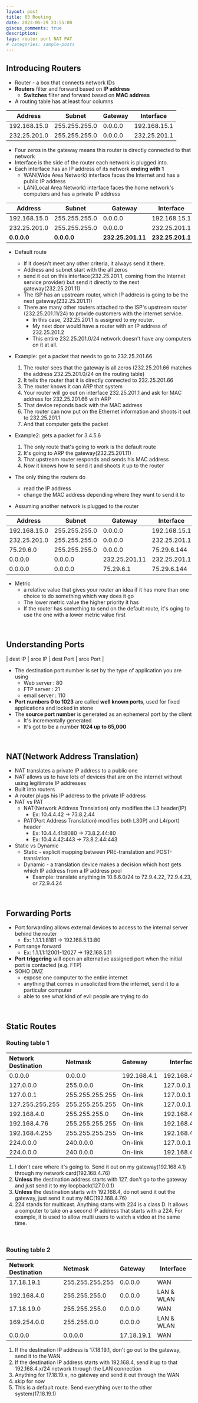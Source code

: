 ```yaml
---
layout: post
title: 03 Routing
date: 2023-05-29 23:55:00
giscus_comments: true
description: 
tags: router port NAT PAT
# categories: sample-posts
---
```



## Introducing Routers

* Router - a box that connects network IDs
* **Routers** filter and forward based on **IP address**
  * **Switches** filter and forward based on **MAC address**
* A routing table has at least four columns

| Address     | Subnet      | Gateway     | Interface   |
| ----------- | ----------- | ----------- | ----------- |
|192.168.15.0 |255.255.255.0| 0.0.0.0     |192.168.15.1 |
|232.25.201.0 |255.255.255.0| 0.0.0.0     |232.25.201.1 |

* Four zeros in the gateway means this router is directly connected to that network
* Interface is the side of the router each network is plugged into. 
* Each interface has an IP address of its network **ending with 1**
  * WAN(Wide Area Network) interface faces the Internet and has a public IP address 
  * LAN(Local Area Network) interface faces the home network's computers and has a private IP address

| Address     | Subnet      | Gateway     | Interface   |
| ----------- | ----------- | ----------- | ----------- |
|192.168.15.0 |255.255.255.0| 0.0.0.0     |192.168.15.1 |
|232.25.201.0 |255.255.255.0| 0.0.0.0     |232.25.201.1 |
|**0.0.0.0**  |**0.0.0.0**  |**232.25.201.11**|**232.25.201.1**|

* Default route
  * If it doesn't meet any other criteria, it always send it there.
  * Address and subnet start with the all zeros
  * send it out on this interface(232.25.201.1, coming from the Internet service provider) but send it directly to the next gateway(232.25.201.11)
  * The ISP has an upstream router, which IP address is going to be the next gateway(232.25.201.11)
  * There are many other routers attached to the ISP's upstream router (232.25.201.11/24) to provide customers with the internet service. 
    * In this case, 232.25.201.1 is assigned to my router.
    * My next door would have a router with an IP address of 232.25.201.2
    * This entire 232.25.201.0/24 network doesn't have any computers on it at all.
  
* Example: get a packet that needs to go to 232.25.201.66
  1. The router sees that the gateway is all zeros (232.25.201.66 matches the address 232.25.201.0/24 on the routing table)
  2. It tells the router that it is directly connected to 232.25.201.66
  3. The router knows it can ARP that system
  4. Your router will go out on interface 232.25.201.1 and ask for MAC address for 232.25.201.66 with ARP
  5. That device reponds back with the MAC address
  6. The router can now put on the Ethernet information and shoots it out to 232.25.201.1
  7. And that computer gets the packet
* Example2: gets a packet for 3.4.5.6
  1. The only route that's going to work is the default route
  2. It's going to ARP the gateway(232.25.201.11)
  3. That upstream router responds and sends his MAC address
  4. Now it knows how to send it and shoots it up to the router

* The only thing the routers do
  * read the IP address
  * change the MAC address depending where they want to send it to

* Assuming another network is plugged to the router

| Address     | Subnet      | Gateway     | Interface   | Metric      |
| ----------- | ----------- | ----------- | ----------- | ----------- |
|192.168.15.0 |255.255.255.0| 0.0.0.0     |192.168.15.1 |100          |
|232.25.201.0 |255.255.255.0| 0.0.0.0     |232.25.201.1 |100          |
|75.29.6.0    |255.255.255.0| 0.0.0.0     |75.29.6.144  |100          |
|0.0.0.0      |0.0.0.0      |232.25.201.11|232.25.201.1 |10           |
|0.0.0.0      |0.0.0.0      |75.29.6.1    |75.29.6.144  |11           |

* Metric
  * a relative value that gives your router an idea if it has more than one choice to do something which way does it go
  * The lower metric value the higher priority it has
  * If the router has something to send on the default route, it's oging to use the one with a lower metric value first

<br>

## Understanding Ports

| dest IP  | srce IP    | dest Port   | srce Port   |

* The destination port number is set by the type of application you are using
  * Web server : 80
  * FTP server : 21
  * email server : 110 
* **Port numbers 0 to 1023** are called **well known ports**, used for fixed applications and locked in stone
* The **source port number** is generated as an ephemeral port by the client
  * It's incrementally generated
  * It's got to be a number **1024 up to 65,000**

<br>

## NAT(Network Address Translation)

* NAT translates a private IP address to a public one
* NAT allows us to have lots of devices that are on the internet without using legitimate IP addresses
* Built into routers
* A router plugs his IP address to the private IP address
* NAT vs PAT
  * NAT(Network Address Translation) only modifies the L3 header(IP)
    * Ex: 10.4.4.42 -> 73.8.2.44
  * PAT(Port Address Translation) modifies both L3(IP) and L4(port) header
    * Ex: 10.4.4.41:8080 -> 73.8.2.44:80
    * Ex: 10.4.4.42:443 -> 73.8.2.44:443
* Static vs Dynamic
  * Static - explicit mapping between PRE-translation and POST-translation
  * Dynamic - a translation device makes a decision which host gets which IP address from a IP address pool 
    * Example: translate anything in 10.6.6.0/24 to 72.9.4.22, 72.9.4.23, or 72.9.4.24

<br>

## Forwarding Ports

* Port forwarding allows external devices to access to the internal server behind the router
  * Ex: 1.1.1.1:8181 -> 192.168.5.13:80
* Port range forward
  * Ex: 1.1.1.1:12001-12027 -> 192.168.5.11
* **Port triggering** will open an alternative assigned port when the initial port is contacted (e.g. FTP)
* SOHO DMZ
  * expose one computer to the entire internet
  * anything that comes in unsolicited from the internet, send it to a particular computer
  * able to see what kind of evil people are trying to do

<br>

## Static Routes

### Routing table 1

|Network Destination | Netmask        | Gateway     | Interface   | Metric      |
|:-----------        |:-----------    |:----------- | ----------- | ----------- |
|0.0.0.0             |0.0.0.0         | 192.168.4.1 |192.168.4.76 |25           |
|127.0.0.0           |255.0.0.0       | On-link     |127.0.0.1    |331          |
|127.0.0.1           |255.255.255.255 | On-link     |127.0.0.1    |331          |
|127.255.255.255     |255.255.255.255 | On-link     |127.0.0.1    |331          |
|192.168.4.0         |255.255.255.0   | On-link     |192.168.4.76 |281          |
|192.168.4.76        |255.255.255.255 | On-link     |192.168.4.76 |281          |
|192.168.4.255       |255.255.255.255 | On-link     |192.168.4.76 |281          |
|224.0.0.0           |240.0.0.0       | On-link     |127.0.0.1    |331          |
|224.0.0.0           |240.0.0.0       | On-link     |192.168.4.76 |281          |


1. I don't care where it's going to. Send it out on my gateway(192.168.4.1) through my network card(192.168.4.76)
2. **Unless** the destination address starts with 127, don't go to the gateway and just send it to my loopback(127.0.0.1)
3. **Unless** the destination starts with 192.168.4, do not send it out the gateway, just send it out my NIC(192.168.4.76)
4. 224 stands for multicast. Anything starts with 224 is a class D. It allows a computer to take on a second IP address that starts with a 224. For example, it is used to allow multi users to watch a video at the same time.

<br>

### Routing table 2

|Network Destination | Netmask        | Gateway     | Interface   |
|:-----------        |:-----------    |:----------- | ----------- |
|17.18.19.1          |255.255.255.255 |0.0.0.0      |WAN          |
|192.168.4.0         |255.255.255.0   |0.0.0.0      |LAN & WLAN   |
|17.18.19.0          |255.255.255.0   |0.0.0.0      |WAN          |
|169.254.0.0         |255.255.0.0     |0.0.0.0      |LAN & WLAN   |
|0.0.0.0             |0.0.0.0         |17.18.19.1   |WAN          |

1. If the destination IP address is 17.18.19.1, don't go out to the gateway, send it to the WAN.
2. If the destination IP address starts with 192.168.4, send it up to that 192.168.4.x/24 network through the LAN connection
3. Anything for 17.18.19.x, no gateway and send it out through the WAN
4. skip for now
5. This is a default route. Send everything over to the other system(17.18.19.1)